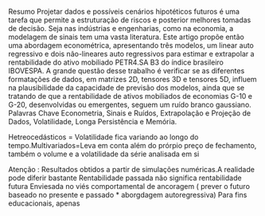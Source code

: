 Resumo
Projetar dados e possíveis cenários hipotéticos futuros é uma tarefa que permite a estruturação de riscos e posterior melhores tomadas de decisão. Seja nas indústrias e engenharias, como na economia, a modelagem de sinais tem uma vasta literatura. Este artigo propõe então uma abordagem econométrica, apresentando três modelos, um linear auto regressivo e dois não-lineares auto regressivos para estimar e extrapolar a rentabilidade do ativo mobiliado PETR4.SA B3 do índice brasileiro IBOVESPA. A grande questão desse trabalho é verificar se as diferentes formatações de dados, em matrizes 2D, tensores 3D e tensores 5D, influem na plausibilidade da capacidade de previsão dos modelos, ainda que se tratando de que a rentabilidade de ativos mobiliados de economias G-10 e G-20, desenvolvidas ou emergentes, seguem um ruído branco gaussiano.
Palavras Chave 
Econometria, Sinais e Ruídos, Extrapolação e Projeção de Dados, Volatilidade, Longa Persistência e Memória. 

Hetreocedásticos = Volatilidade fica variando ao longo do tempo.Multivariados=Leva em conta além do prórpio preço de fechamento, também o volume e a volatilidade da série analisada em si


Atenção : Resultados obtidos a partir de simulações numéricas.A realidade pode diferir bastante
          Rentabilidade passada não significa rentabilidade futura 
          Enviesada no viés comportamental de ancoragem ( prever o futuro baseado no presente e passado * aborgdagem autoregressiva)
          Para fins educacionais, apenas
          

